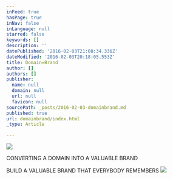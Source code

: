 ```yaml
---
inFeed: true
hasPage: true
inNav: false
inLanguage: null
starred: false
keywords: []
description: ''
datePublished: '2016-02-03T21:08:34.336Z'
dateModified: '2016-02-03T20:18:05.553Z'
title: Domain=Brand
author: []
authors: []
publisher:
  name: null
  domain: null
  url: null
  favicon: null
sourcePath: _posts/2016-02-03-domainbrand.md
published: true
url: domainbrand/index.html
_type: Article

---
```

![](https://the-grid-user-content.s3-us-west-2.amazonaws.com/a54799b7-2290-40dd-93ed-3e9595ce2bee.jpg)

CONVERTING A DOMAIN INTO A VALUABLE BRAND

BUILD A VALUABLE BRAND THAT EVERYBODY REMEMBERS
![](https://the-grid-user-content.s3-us-west-2.amazonaws.com/da818b77-f49f-4046-853a-94904d242d68.png)